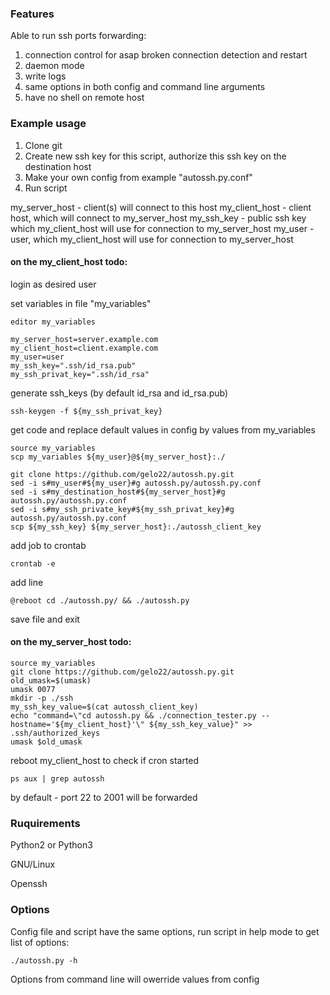 ### Features

Able to run ssh ports forwarding:

1. connection control for asap broken connection detection and restart
2. daemon mode
3. write logs
4. same options in both config and command line arguments
5. have no shell on remote host

### Example usage

1. Clone git
2. Create new ssh key for this script, authorize this ssh key on the destination host
3. Make your own config from example "autossh.py.conf"
4. Run script

my_server_host - client(s) will connect to this host
my_client_host - client host, which will connect to my_server_host
my_ssh_key - public ssh key which my_client_host will use for connection to my_server_host
my_user - user, which my_client_host will use for connection to my_server_host

#### on the my_client_host todo:

login as desired user

set variables in file "my_variables"
~~~~
editor my_variables
~~~~
~~~~
my_server_host=server.example.com
my_client_host=client.example.com
my_user=user
my_ssh_key=".ssh/id_rsa.pub"
my_ssh_privat_key=".ssh/id_rsa"
~~~~
generate ssh_keys (by default id_rsa and id_rsa.pub)
~~~~
ssh-keygen -f ${my_ssh_privat_key}
~~~~
get code and replace default values in config by values from my_variables
~~~~
source my_variables
scp my_variables ${my_user}@${my_server_host}:./

git clone https://github.com/gelo22/autossh.py.git
sed -i s#my_user#${my_user}#g autossh.py/autossh.py.conf
sed -i s#my_destination_host#${my_server_host}#g autossh.py/autossh.py.conf
sed -i s#my_ssh_private_key#${my_ssh_privat_key}#g autossh.py/autossh.py.conf
scp ${my_ssh_key} ${my_server_host}:./autossh_client_key
~~~~
add job to crontab
~~~~
crontab -e
~~~~
add line
~~~~
@reboot cd ./autossh.py/ && ./autossh.py
~~~~
save file and exit

#### on the my_server_host todo:

~~~~
source my_variables
git clone https://github.com/gelo22/autossh.py.git
old_umask=$(umask)
umask 0077
mkdir -p ./ssh
my_ssh_key_value=$(cat autossh_client_key)
echo "command=\"cd autossh.py && ./connection_tester.py --hostname='${my_client_host}'\" ${my_ssh_key_value}" >> .ssh/authorized_keys 
umask $old_umask
~~~~
reboot my_client_host to check if cron started
~~~~
ps aux | grep autossh
~~~~
by default - port 22 to 2001 will be forwarded

### Ruquirements

Python2 or Python3

GNU/Linux

Openssh

### Options

Config file and script have the same options, run script in help mode to get list of options:
~~~~
./autossh.py -h
~~~~

Options from command line will owerride values from config

